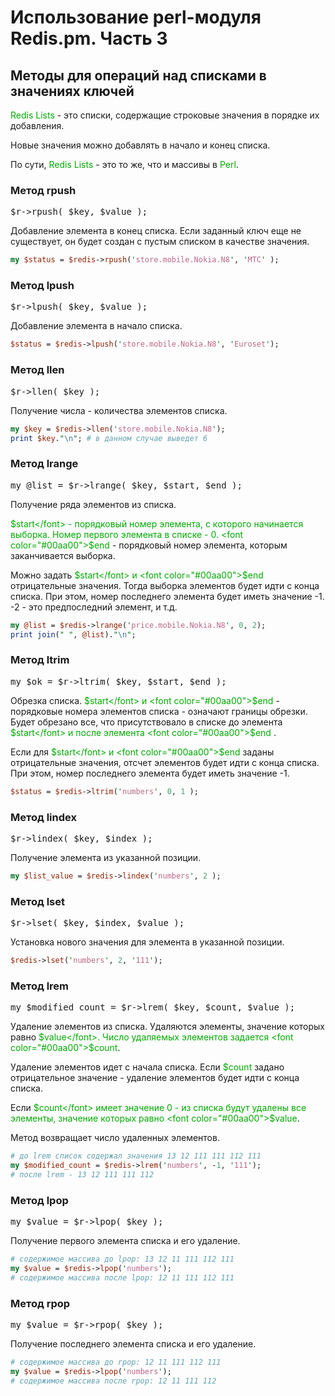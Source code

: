 ﻿# Использование perl-модуля Redis.pm. Часть 3

## Методы для операций над списками в значениях ключей

<font color="#00aa00">Redis Lists</font> - это списки, содержащие строковые значения в порядке их добавления.

Новые значения можно добавлять в начало и конец списка.

По сути, <font color="#00aa00">Redis Lists</font> - это то же, что и массивы в <font color="#00aa00">Perl</font>.

### Метод rpush

<pre>$r-&gt;rpush( $key, $value );</pre>

Добавление элемента в конец списка. Если заданный ключ еще не существует, он будет создан с пустым списком в качестве значения.

```perl
my $status = $redis->rpush('store.mobile.Nokia.N8', 'MTC' );
```

### Метод lpush

<pre>$r-&gt;lpush( $key, $value );</pre>

Добавление элемента в начало списка.

```perl
$status = $redis->lpush('store.mobile.Nokia.N8', 'Euroset');
```

### Метод llen

<pre>$r-&gt;llen( $key );</pre>

Получение числа - количества элементов списка.

```perl
my $key = $redis->llen('store.mobile.Nokia.N8');
print $key."\n"; # в данном случае выведет 6
```

### Метод lrange

<pre>my @list = $r-&gt;lrange( $key, $start, $end );</pre>

Получение ряда элементов из списка.

<font color="#00aa00">$start</font> - порядковый номер элемента, с которого начинается выборка. Номер первого элемента в списке - 0. <font color="#00aa00">$end</font> - порядковый номер элемента, которым заканчивается выборка.

Можно задать <font color="#00aa00">$start</font> и <font color="#00aa00">$end</font> отрицательные значения. Тогда выборка элементов будет идти с конца списка. При этом, номер последнего элемента будет иметь значение -1. -2 - это предпоследний элемент, и т.д.

```perl
my @list = $redis->lrange('price.mobile.Nokia.N8', 0, 2);
print join(" ", @list)."\n";
```

### Метод ltrim

<pre>my $ok = $r-&gt;ltrim( $key, $start, $end );</pre>

Обрезка списка. <font color="#00aa00">$start</font> и <font color="#00aa00">$end</font> - порядковые номера элементов списка - означают границы обрезки. Будет обрезано все, что присутствовало в списке до элемента <font color="#00aa00">$start</font> и после элемента <font color="#00aa00">$end</font> .

Если для <font color="#00aa00">$start</font> и <font color="#00aa00">$end</font> заданы отрицательные значения, отсчет элементов будет идти с конца списка. При этом, номер последнего элемента будет иметь значение -1.

```perl
$status = $redis->ltrim('numbers', 0, 1 );
```

### Метод lindex

<pre>$r-&gt;lindex( $key, $index );</pre>

Получение элемента из указанной позиции.

```perl
my $list_value = $redis->lindex('numbers', 2 );
```

### Метод lset

<pre>$r-&gt;lset( $key, $index, $value );</pre>

Установка нового значения для элемента в указанной позиции.

```perl
$redis->lset('numbers', 2, '111');
```

### Метод lrem

<pre>my $modified_count = $r-&gt;lrem( $key, $count, $value );</pre>

Удаление элементов из списка. Удаляются элементы, значение которых равно <font color="#00aa00">$value</font>. Число удаляемых элементов задается <font color="#00aa00">$count</font>.

Удаление элементов идет с начала списка. Если <font color="#00aa00">$count</font> задано
отрицательное значение - удаление элементов будет идти с конца списка.

Если <font color="#00aa00">$count</font> имеет значение 0 - из списка будут удалены все элементы, значение которых равно <font color="#00aa00">$value</font>.

Метод возвращает число удаленных элементов.

```perl
# до lrem список содержал значения 13 12 111 111 112 111
my $modified_count = $redis->lrem('numbers', -1, '111');
# после lrem - 13 12 111 111 112
```

### Метод lpop

<pre>my $value = $r-&gt;lpop( $key );</pre>

Получение первого элемента списка и его удаление.

```perl
# содержимое массива до lpop: 13 12 11 111 112 111
my $value = $redis->lpop('numbers');
# содержимое массива после lpop: 12 11 111 112 111
```

### Метод rpop

<pre>my $value = $r-&gt;rpop( $key );</pre>

Получение последнего элемента списка и его удаление.

```perl
# содержимое массива до rpop: 12 11 111 112 111
my $value = $redis->lpop('numbers');
# содержимое массива после rpop: 12 11 111 112
```
